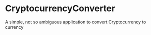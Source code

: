 # CryptocurrencyConverter
A simple, not so ambiguous application to convert Cryptocurrency to currency
